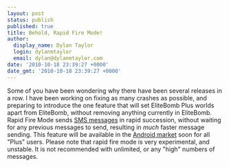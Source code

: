 ```yaml
---
layout: post
status: publish
published: true
title: Behold, Rapid Fire Mode!
author:
  display_name: Dylan Taylor
  login: dylanmtaylor
  email: dylan@dylanmtaylor.com
date: '2010-10-18 23:39:27 +0000'
date_gmt: '2010-10-18 23:39:27 +0000'
---
```

<p>Some of you have been wondering why there have been several releases in a row. I have been working on fixing as many crashes as possible, and preparing to introduce the one feature that will set EliteBomb Plus worlds apart from EliteBomb, without removing anything currently in EliteBomb. Rapid Fire Mode sends <a class="zem_slink" title="SMS" rel="wikipedia" href="http://en.wikipedia.org/wiki/SMS">SMS messages</a> in rapid succession, without waiting for any previous messages to send, resulting in <em>much </em>faster message sending. This feature will be available in the <a class="zem_slink" title="Android Market" rel="homepage" href="http://www.android.com/market/">Android market</a> soon for all "Plus" users. Please note that rapid fire mode is very experimental, and unstable. It is not recommended with unlimited, or any "high" numbers of messages.</p>
